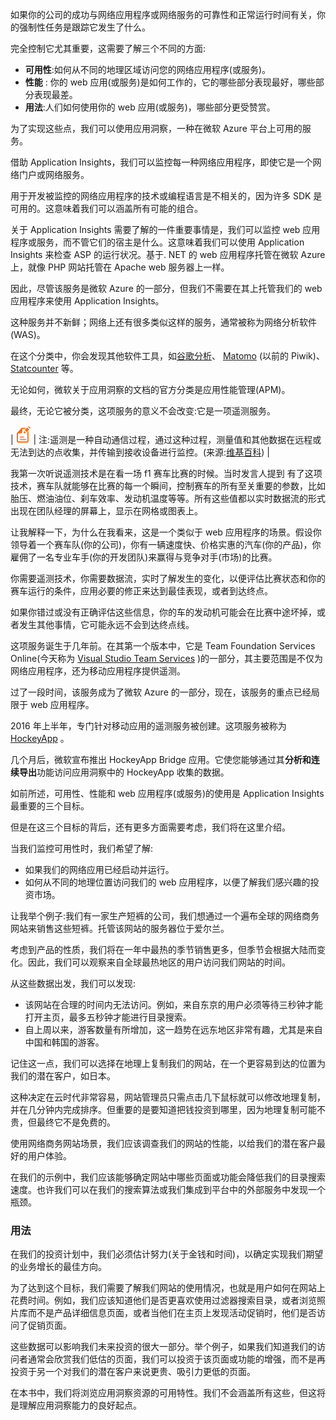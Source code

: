如果你的公司的成功与网络应用程序或网络服务的可靠性和正常运行时间有关，你的强制性任务是跟踪它发生了什么。

完全控制它尤其重要，这需要了解三个不同的方面:

*   **可用性**:如何从不同的地理区域访问您的网络应用程序(或服务)。
*   **性能** : 你的 web 应用(或服务)是如何工作的，它的哪些部分表现最好，哪些部分表现最差。
*   **用法**:人们如何使用你的 web 应用(或服务)，哪些部分更受赞赏。

为了实现这些点，我们可以使用应用洞察，一种在微软 Azure 平台上可用的服务。

借助 Application Insights，我们可以监控每一种网络应用程序，即使它是一个网络门户或网络服务。

用于开发被监控的网络应用程序的技术或编程语言是不相关的，因为许多 SDK 是可用的。这意味着我们可以涵盖所有可能的组合。

关于 Application Insights 需要了解的一件重要事情是，我们可以监控 web 应用程序或服务，而不管它们的宿主是什么。这意味着我们可以使用 Application Insights 来检查 ASP 的运行状况。基于. NET 的 web 应用程序托管在微软 Azure 上，就像 PHP 网站托管在 Apache web 服务器上一样。

因此，尽管该服务是微软 Azure 的一部分，但我们不需要在其上托管我们的 web 应用程序来使用 Application Insights。

这种服务并不新鲜；网络上还有很多类似这样的服务，通常被称为网络分析软件(WAS)。

在这个分类中，你会发现其他软件工具，如[谷歌分析](https://www.google.it/intl/en/analytics/analytics/)、 [Matomo](https://matomo.org/) (以前的 Piwik)、 [Statcounter](https://statcounter.com/) 等。

无论如何，微软关于应用洞察的文档的官方分类是应用性能管理(APM)。

最终，无论它被分类，这项服务的意义不会改变:它是一项遥测服务。

| ![](img/note.png) | 注:遥测是一种自动通信过程，通过这种过程，测量值和其他数据在远程或无法到达的点收集，并传输到接收设备进行监控。(来源:[维基百科](https://en.wikipedia.org/wiki/Telemetry)) |

我第一次听说遥测技术是在看一场 f1 赛车比赛的时候。当时发言人提到 有了这项技术，赛车队就能够在比赛的每一个瞬间，控制赛车的所有至关重要的参数，比如胎压、燃油油位、刹车效率、发动机温度等等。所有这些值都以实时数据流的形式出现在团队经理的屏幕上，显示在网格或图表上。

让我解释一下，为什么在我看来，这是一个类似于 web 应用程序的场景。假设你领导着一个赛车队(你的公司)，你有一辆速度快、价格实惠的汽车(你的产品)，你雇佣了一名专业车手(你的开发团队)来赢得与竞争对手(市场)的比赛。

你需要遥测技术，你需要数据流，实时了解发生的变化，以便评估比赛状态和你的赛车运行的条件，应用必要的修正来达到最佳表现，或者到达终点。

如果你错过或没有正确评估这些信息，你的车的发动机可能会在比赛中途坏掉，或者发生其他事情，它可能永远不会到达终点线。

这项服务诞生于几年前。在其第一个版本中，它是 Team Foundation Services Online(今天称为 [Visual Studio Team Services](https://www.visualstudio.com/) )的一部分，其主要范围是不仅为网络应用程序，还为移动应用程序提供遥测。

过了一段时间，该服务成为了微软 Azure 的一部分，现在，该服务的重点已经局限于 web 应用程序。

2016 年上半年，专门针对移动应用的遥测服务被创建。这项服务被称为 [HockeyApp](https://hockeyapp.net/) 。

几个月后，微软宣布推出 HockeyApp Bridge 应用。它使您能够通过其**分析和连续导出**功能访问应用洞察中的 HockeyApp 收集的数据。

如前所述，可用性、性能和 web 应用程序(或服务)的使用是 Application Insights 最重要的三个目标。

但是在这三个目标的背后，还有更多方面需要考虑，我们将在这里介绍。

当我们监控可用性时，我们希望了解:

*   如果我们的网络应用已经启动并运行。
*   如何从不同的地理位置访问我们的 web 应用程序，以便了解我们感兴趣的投资市场。

让我举个例子:我们有一家生产短裤的公司，我们想通过一个遍布全球的网络商务网站来销售这些短裤。托管该网站的服务器位于爱尔兰。

考虑到产品的性质，我们将在一年中最热的季节销售更多，但季节会根据大陆而变化。因此，我们可以观察来自全球最热地区的用户访问我们网站的时间。

从这些数据出发，我们可以发现:

*   该网站在合理的时间内无法访问。例如，来自东京的用户必须等待三秒钟才能打开主页，最多五秒钟才能进行目录搜索。
*   自上周以来，游客数量有所增加，这一趋势在远东地区非常有趣，尤其是来自中国和韩国的游客。

记住这一点，我们可以选择在地理上复制我们的网站，在一个更容易到达的位置为我们的潜在客户，如日本。

这种决定在云时代非常容易，网站管理员只需点击几下鼠标就可以修改地理复制，并在几分钟内完成排序。但重要的是要知道把钱投资到哪里，因为地理复制可能不贵，但最终它不是免费的。

使用网络商务网站场景，我们应该调查我们的网站的性能，以给我们的潜在客户最好的用户体验。

在我们的示例中，我们应该能够确定网站中哪些页面或功能会降低我们的目录搜索速度。也许我们可以在我们的搜索算法或我们集成到平台中的外部服务中发现一个瓶颈。

### 用法

在我们的投资计划中，我们必须估计努力(关于金钱和时间)，以确定实现我们期望的业务增长的最佳方向。

为了达到这个目标，我们需要了解我们网站的使用情况，也就是用户如何在网站上花费时间。例如，我们应该知道他们是否更喜欢使用过滤器搜索目录，或者浏览照片库而不是产品详细信息页面，或者当他们在主页上发现活动促销时，他们是否访问了促销页面。

这些数据可以影响我们未来投资的很大一部分。举个例子，如果我们知道我们的访问者通常会欣赏我们低估的页面，我们可以投资于该页面或功能的增强，而不是再投资于另一个对我们的潜在客户来说更贵、吸引力更低的页面。

在本书中，我们将浏览应用洞察资源的可用特性。我们不会涵盖所有这些，但这将是理解应用洞察能力的良好起点。